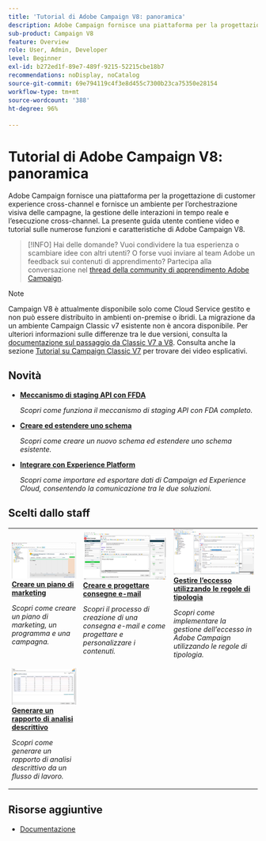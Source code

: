 ```yaml
---
title: 'Tutorial di Adobe Campaign V8: panoramica'
description: Adobe Campaign fornisce una piattaforma per la progettazione di customer experience cross-channel e fornisce un ambiente per l’orchestrazione visiva delle campagne, la gestione delle interazioni in tempo reale e l’esecuzione cross-channel. Questa guida utente contiene video e tutorial sulle numerose funzioni e caratteristiche di Adobe Campaign Standard.
sub-product: Campaign V8
feature: Overview
role: User, Admin, Developer
level: Beginner
exl-id: b272ed1f-89e7-489f-9215-52215cbe18b7
recommendations: noDisplay, noCatalog
source-git-commit: 69e794119c4f3e8d455c7300b23ca75350e28154
workflow-type: tm+mt
source-wordcount: '388'
ht-degree: 96%

---
```


# Tutorial di Adobe Campaign V8: panoramica

Adobe Campaign fornisce una piattaforma per la progettazione di customer experience cross-channel e fornisce un ambiente per l’orchestrazione visiva delle campagne, la gestione delle interazioni in tempo reale e l’esecuzione cross-channel. La presente guida utente contiene video e tutorial sulle numerose funzioni e caratteristiche di Adobe Campaign V8.

>[!INFO]
> Hai delle domande? Vuoi condividere la tua esperienza o scambiare idee con altri utenti? O forse vuoi inviare al team Adobe un feedback sui contenuti di apprendimento? Partecipa alla conversazione nel [thread della community di apprendimento Adobe Campaign](https://experienceleaguecommunities.adobe.com/t5/adobe-campaign-classic/join-the-discussion-around-adobe-campaign-learning/td-p/419096).

>[!NOTE]
> Campaign V8 è attualmente disponibile solo come Cloud Service gestito e non può essere distribuito in ambienti on-premise o ibridi. La migrazione da un ambiente Campaign Classic v7 esistente non è ancora disponibile.
>Per ulteriori informazioni sulle differenze tra le due versioni, consulta la [documentazione sul passaggio da Classic V7 a V8](https://experienceleague.adobe.com/docs/campaign/campaign-v8/start/capability-matrix.html?lang=it). Consulta anche la sezione [Tutorial su Campaign Classic V7](https://experienceleague.adobe.com/docs/campaign-classic-learn/tutorials/overview.html?lang=it) per trovare dei video esplicativi.

## Novità

* **[Meccanismo di staging API con FFDA](/help/data-management/api-staging-mechanism.md)**

   *Scopri come funziona il meccanismo di staging API con FDA completo.*

* **[Creare ed estendere uno schema](/help/data-management/create-and-extend-a-schema.md)**

   *Scopri come creare un nuovo schema ed estendere uno schema esistente.*

* **[Integrare con Experience Platform](https://experienceleague.adobe.com/docs/campaign-learn/integrate-with-experience-platform/overview.html?lang=it)**

   *Scopri come importare ed esportare dati di Campaign ed Experience Cloud, consentendo la comunicazione tra le due soluzioni.*


## Scelti dallo staff

<table>
<tr>
  <td>
    <a href="/help/get-started/create-a-marketing-plan-programs-and-campaigns.md">
      <img alt="Creare un piano di marketing, un programma e campagne (video)" src="./assets/333810.jpg"/>
    </a>
    <div>
      <a href="/help/get-started/create-a-marketing-plan-programs-and-campaigns.md">
    <strong>Creare un piano di marketing</strong>
    </a>
    </div>
    <p>
    <em>Scopri come creare un piano di marketing, un programma e una campagna.</em>
    <p>
  </td>
   <td>
    <a href="./content-creation/create-and-design-email-deliveries.md">
      <img alt="Creare e progettare consegne e-mail (video)" src="./assets/333476.jpg" />
    </a>
    <div>
      <a href="./content-creation/create-and-design-email-deliveries.md">
    <strong>Creare e progettare consegne e-mail</strong>
    </a>
    </div> 
    <p>
    <em>Scopri il processo di creazione di una consegna e-mail e come progettare e personalizzare i contenuti.
</em>
    <p>
  </td>
  <td>
    <a href="./send-messages/fatigue-management/typology-rules-for-fatigue-management.md">
      <img alt="Gestire l’eccesso tramite le regole di tipologia (video)" src="./assets/333787.jpg" />
    </a>
    <div>
      <a href="./send-messages/fatigue-management/typology-rules-for-fatigue-management.md">
    <strong>Gestire l’eccesso utilizzando le regole di tipologia</strong>
    </a>
    </div>
    <p>
    <em>Scopri come implementare la gestione dell’eccesso in Adobe Campaign utilizzando le regole di tipologia. </em>
    <p>
  </td>
</tr>
<tr>
</td>
  <td>
    <a href="./reporting/generate-a-descriptive-analysis-report.md">
      <img alt="Generare un rapporto di analisi descrittivo" src="./assets/333994.jpg" />
    </a>
    <div>
      <a href="./reporting/generate-a-descriptive-analysis-report.md">
    <strong>Generare un rapporto di analisi descrittivo</strong>
    </a>
    </div>
    <p>
    <em>Scopri come generare un rapporto di analisi descrittivo da un flusso di lavoro.</em>
    <p>
  </td>

</table>

## Risorse aggiuntive

* [Documentazione](https://experienceleague.adobe.com/docs/campaign-v8.html?lang=it)
